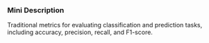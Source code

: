 ### Mini Description

Traditional metrics for evaluating classification and prediction tasks, including accuracy, precision, recall, and F1-score.
